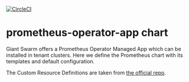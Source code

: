 [![CircleCI](https://circleci.com/gh/giantswarm/prometheus-operator-app.svg?style=shield)](https://circleci.com/gh/giantswarm/prometheus-operator-app)

# prometheus-operator-app chart

Giant Swarm offers a Prometheus Operator Managed App which can be installed in
tenant clusters. Here we define the Prometheus chart with its templates and
default configuration.

The Custom Resource Definitions are taken from [the official repo](https://github.com/coreos/prometheus-operator).